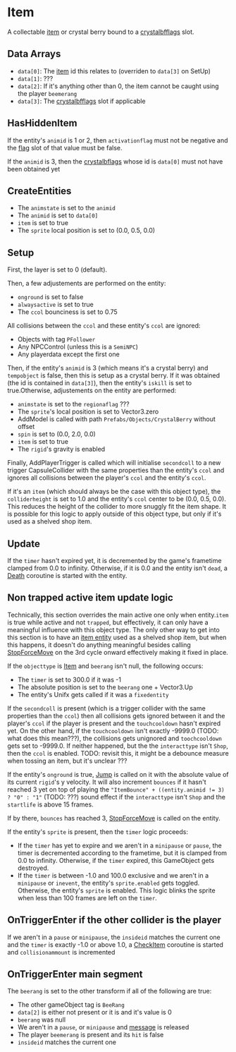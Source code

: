 # Item
A collectable [item](../../../Enums%20and%20IDs/Items.md) or crystal berry bound to a [crystalbfflags](../../../Enums%20and%20IDs/crystalbfflags.md) slot.

## Data Arrays
- `data[0]`: The [item](../../../Enums%20and%20IDs/Items.md) id this relates to (overriden to `data[3]` on SetUp)
- `data[1]`: ???
- `data[2]`: If it's anything other than 0, the item cannot be caught using the player `beemerang`
- `data[3]`: The [crystalbfflags](../../../Enums%20and%20IDs/crystalbfflags.md) slot if applicable

## HasHiddenItem
If the entity's `animid` is 1 or 2, then `activationflag` must not be negative and the [flag](../../Flags%20arrays/flags.md) slot of that value must be false. 

If the `animid` is 3, then the [crystalbflags](../../Enums%20and%20IDs/crystalbfflags.md) whose id is `data[0]` must not have been obtained yet

## CreateEntities
- The `animstate` is set to the `animid`
- The `animid` is set to `data[0]`
- `item` is set to true
- The `sprite` local position is set to (0.0, 0.5, 0.0)

## Setup
First, the layer is set to 0 (default).

Then, a few adjustements are performed on the entity:
- `onground` is set to false
- `alwaysactive` is set to true
- The `ccol` bounciness is set to 0.75

All collisions between the `ccol` and these entity's `ccol` are ignored:
- Objects with tag `PFollower`
- Any NPCControl (unless this is a `SemiNPC`)
- Any playerdata except the first one

Then, if the entity's `animid` is 3 (which means it's a crystal berry) and `tempobject` is false, then this is setup as a crystal berry. If it was obtained (the id is contained in `data[3]`), then the entity's `iskill` is set to true.Otherwise, adjustements on the entity are performed:
- `animstate` is set to the `regionaflag` ???
- The `sprite`'s local position is set to Vector3.zero
- AddModel is called with path `Prefabs/Objects/CrystalBerry` without offset
- `spin` is set to (0.0, 2.0, 0.0)
- `item` is set to true
- The `rigid`'s gravity is enabled

Finally, AddPlayerTrigger is called which will initialise `secondcoll` to a new trigger CapsuleCollider with the same properties than the entity's `ccol` and ignores all collisions between the player's `ccol` and the entity's `ccol`.

If it's an `item` (which should always be the case with this object type), the `colliderheight` is set to 1.0 and the entity's `ccol` center to be (0.0, 0.5, 0.0). This reduces the height of the collider to more snuggly fit the item shape. It is possible for this logic to apply outside of this object type, but only if it's used as a shelved shop item.

## Update
If the `timer` hasn't expired yet, it is decremented by the game's frametime clamped from 0.0 to infinity. Otherwise, if it is 0.0 and the entity isn't `dead`, a [Death](../../EntityControl/Notable%20methods/Death.md) coroutine is started with the entity.

## Non trapped active item update logic
Technically, this section overrides the main active one only when entity.`item` is true while active and not `trapped`, but effectively, it can only have a meaningful influence with this object type. The only other way to get into this section is to have an [item entity](../../EntityControl/Item%20entity.md) used as a shelved shop item, but when this happens, it doesn't do anything meaningful besides calling [StopForceMove](../../EntityControl/EntityControl%20Methods.md#StopForceMove) on the 3rd cycle onward effectively making it fixed in place.

If the `objecttype` is [Item](ObjectTypes/Item.md) and `beerang` isn't null, the following occurs:
- The `timer` is set to 300.0 if it was -1
- The absolute position is set to the `beerang` one + Vector3.Up
- The entity's Unifx gets called if it was a `fixedentity`

If the `secondcoll` is present (which is a trigger collider with the same properties than the `ccol`) then all collisions gets ignored between it and the player's `ccol` if the player is present and the `touchcooldown` hasn't expired yet. On the other hand, if the `touchcooldown` isn't exactly -9999.0 (TODO: what does this mean???), the collisions gets unignored and `toochcooldown` gets set to -9999.0. If neither happened, but the the `interacttype` isn't `Shop`, then the `ccol` is enabled. TODO: revisit this, it might be a debounce measure when tossing an item, but it's unclear ???

If the entity's `onground` is true, [Jump](../EntityControl/EntityControl%20Methods.md#jump) is called on it with the absolute value of its current `rigid`'s y velocity. It will also increment `bounces` if it hasn't reached 3 yet on top of playing the `"ItemBounce" + ((entity.animid != 3) ? "0" : "1"` (TODO: ???) sound effect if the `interacttype` isn't `Shop` and the `startlife` is above 15 frames.

If by there, `bounces` has reached 3, [StopForceMove](../EntityControl/EntityControl%20Methods.md#StopForceMove) is called on the entity.

If the entity's `sprite` is present, then the `timer` logic proceeds:
- If the `timer` has yet to expire and we aren't in a `minipause` or `pause`, the timer is decremented according to the frametime, but it is clamped from 0.0 to infinity. Otherwise, if the `timer` expired, this GameObject gets destroyed.
- If the `timer` is between -1.0 and 100.0 exclusive and we aren't in a `minipause` or `inevent`, the entity's `sprite.enabled` gets toggled. Otherwise, the entity's `sprite` is enabled. This logic blinks the sprite when less than 100 frames are left on the `timer`.

## OnTriggerEnter if the other collider is the player
If we aren't in a `pause` or `minipause`, the `insideid` matches the current one and the `timer` is exactly -1.0 or above 1.0, a [CheckItem](../CheckItem.md) coroutine is started and `collisionammount` is incremented

## OnTriggerEnter main segment
The `beerang` is set to the other transform if all of the following are true:
- The other gameObject tag is `BeeRang`
- `data[2]` is either not present or it is and it's value is 0
- `beerang` was null
- We aren't in a `pause`, or `minipause` and [message](../../../SetText/Notable%20states.md#message) is released
- The player `beemerang` is present and its `hit` is false
- `insideid` matches the current one
